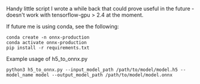 Handy little script I wrote a while back that could prove useful in the future - doesn't work with tensorflow-gpu > 2.4 at the moment.

If future me is using conda, see the following:

~~~
conda create -n onnx-production
conda activate onnx-production
pip install -r requirements.txt
~~~


Example usage of h5_to_onnx.py

~~~
python3 h5_to_onnx.py --input_model_path /path/to/model/model.h5 --model_name model --output_model_path /path/to/model/model.onnx
~~~